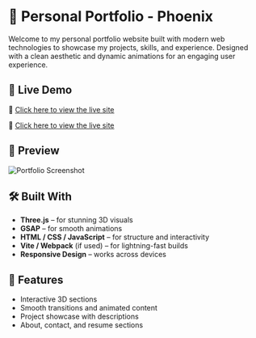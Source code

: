 # 🌟 Personal Portfolio - Phoenix

Welcome to my personal portfolio website built with modern web technologies to showcase my projects, skills, and experience. Designed with a clean aesthetic and dynamic animations for an engaging user experience.

## 🚀 Live Demo

🔗 [Click here to view the live site](https://phoenix-610.github.io/Portfolio/)

🔗 [Click here to view the live site](https://portfolio-cuks13gwr-phoenixs-projects-8611d26f.vercel.app/)

## 📸 Preview

<!-- Replace the path below with your actual image path or URL -->
![Portfolio Screenshot](./media/preview.png)



## 🛠️ Built With

- **Three.js** – for stunning 3D visuals  
- **GSAP** – for smooth animations  
- **HTML / CSS / JavaScript** – for structure and interactivity  
- **Vite / Webpack** (if used) – for lightning-fast builds  
- **Responsive Design** – works across devices  

## 📁 Features

- Interactive 3D sections  
- Smooth transitions and animated content  
- Project showcase with descriptions  
- About, contact, and resume sections



